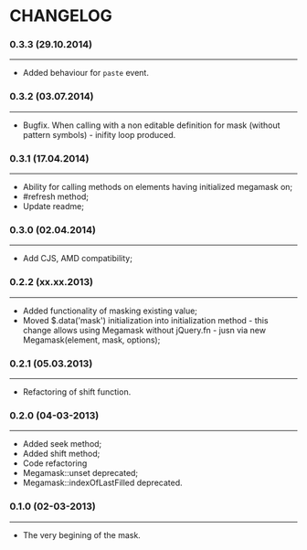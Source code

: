 CHANGELOG
=========

### 0.3.3 (29.10.2014)
______________________

+ Added behaviour for `paste` event.

### 0.3.2 (03.07.2014)
______________________

+ Bugfix. When calling with a non editable definition for mask (without pattern symbols) - inifity loop produced.

### 0.3.1 (17.04.2014)
______________________

+ Ability for calling methods on elements having initialized megamask on;
+ #refresh method;
+ Update readme;

### 0.3.0 (02.04.2014)
______________________

+ Add CJS, AMD compatibility;

### 0.2.2 (xx.xx.2013)
______________________

+ Added functionality of masking existing value;
+ Moved $.data('mask') initialization into initialization method - this change allows using Megamask without jQuery.fn - jusn via new Megamask(element, mask, options);

### 0.2.1 (05.03.2013)
______________________

+ Refactoring of shift function.

### 0.2.0 (04-03-2013)
______________________

+ Added seek method;
+ Added shift method;
+ Code refactoring
+ Megamask::unset deprecated;
+ Megamask::indexOfLastFilled deprecated.

### 0.1.0 (02-03-2013)
______________________

+ The very begining of the mask.